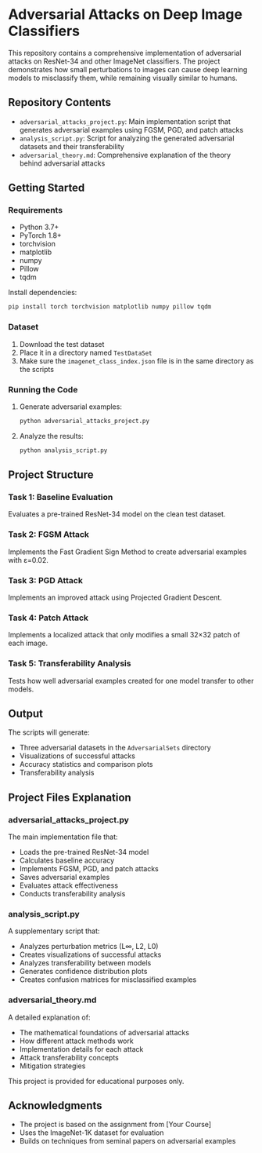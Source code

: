 # Adversarial Attacks on Deep Image Classifiers

This repository contains a comprehensive implementation of adversarial attacks on ResNet-34 and other ImageNet classifiers. The project demonstrates how small perturbations to images can cause deep learning models to misclassify them, while remaining visually similar to humans.

## Repository Contents

- `adversarial_attacks_project.py`: Main implementation script that generates adversarial examples using FGSM, PGD, and patch attacks
- `analysis_script.py`: Script for analyzing the generated adversarial datasets and their transferability
- `adversarial_theory.md`: Comprehensive explanation of the theory behind adversarial attacks

## Getting Started

### Requirements

- Python 3.7+
- PyTorch 1.8+
- torchvision
- matplotlib
- numpy
- Pillow
- tqdm

Install dependencies:
```bash
pip install torch torchvision matplotlib numpy pillow tqdm
```

### Dataset

1. Download the test dataset
2. Place it in a directory named `TestDataSet`
3. Make sure the `imagenet_class_index.json` file is in the same directory as the scripts

### Running the Code

1. Generate adversarial examples:
   ```bash
   python adversarial_attacks_project.py
   ```

2. Analyze the results:
   ```bash
   python analysis_script.py
   ```

## Project Structure

### Task 1: Baseline Evaluation
Evaluates a pre-trained ResNet-34 model on the clean test dataset.

### Task 2: FGSM Attack
Implements the Fast Gradient Sign Method to create adversarial examples with ε=0.02.

### Task 3: PGD Attack
Implements an improved attack using Projected Gradient Descent.

### Task 4: Patch Attack
Implements a localized attack that only modifies a small 32×32 patch of each image.

### Task 5: Transferability Analysis
Tests how well adversarial examples created for one model transfer to other models.

## Output

The scripts will generate:
- Three adversarial datasets in the `AdversarialSets` directory
- Visualizations of successful attacks
- Accuracy statistics and comparison plots
- Transferability analysis

## Project Files Explanation

### adversarial_attacks_project.py
The main implementation file that:
- Loads the pre-trained ResNet-34 model
- Calculates baseline accuracy
- Implements FGSM, PGD, and patch attacks
- Saves adversarial examples
- Evaluates attack effectiveness
- Conducts transferability analysis

### analysis_script.py
A supplementary script that:
- Analyzes perturbation metrics (L∞, L2, L0)
- Creates visualizations of successful attacks
- Analyzes transferability between models
- Generates confidence distribution plots
- Creates confusion matrices for misclassified examples


### adversarial_theory.md
A detailed explanation of:
- The mathematical foundations of adversarial attacks
- How different attack methods work
- Implementation details for each attack
- Attack transferability concepts
- Mitigation strategies

This project is provided for educational purposes only.

## Acknowledgments
- The project is based on the assignment from [Your Course]
- Uses the ImageNet-1K dataset for evaluation
- Builds on techniques from seminal papers on adversarial examples

